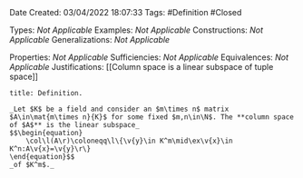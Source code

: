 <br />
<br />

Date Created: 03/04/2022 18:07:33
Tags: #Definition #Closed

Types: _Not Applicable_
Examples: _Not Applicable_
Constructions: _Not Applicable_
Generalizations: _Not Applicable_

Properties: _Not Applicable_
Sufficiencies: _Not Applicable_
Equivalences: _Not Applicable_
Justifications: [[Column space is a linear subspace of tuple space]]

``` ad-Definition
title: Definition.

_Let $K$ be a field and consider an $m\times n$ matrix $A\in\mat{m\times n}{K}$ for some fixed $m,n\in\N$. The **column space of $A$** is the linear subspace_
$$\begin{equation}
    \col\l(A\r)\coloneqq\l\{\v{y}\in K^m\mid\ex\v{x}\in K^n:A\v{x}=\v{y}\r\}
\end{equation}$$
_of $K^m$._

```
